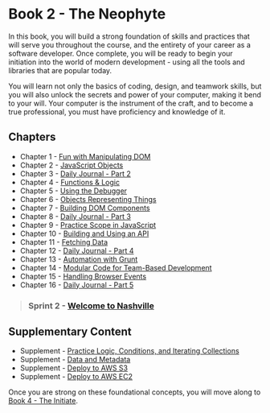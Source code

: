 # Book 2 - The Neophyte

In this book, you will build a strong foundation of skills and practices that will serve you throughout the course, and the entirety of your career as a software developer. Once complete, you will be ready to begin your initiation into the world of modern development - using all the tools and libraries that are popular today.

You will learn not only the basics of coding, design, and teamwork skills, but you will also unlock the secrets and power of your computer, making it bend to your will. Your computer is the instrument of the craft, and to become a true professional, you must have proficiency and knowledge of it.

## Chapters

* Chapter 1 - [Fun with Manipulating DOM](./chapters/IDENTIFYING_DOM_COMPONENTS.md)
* Chapter 2 - [JavaScript Objects](./chapters/JS_OBJECTS.md)
* Chapter 3 - [Daily Journal - Part 2](./chapters/DAILY_JOURNAL_OBJECT_DOM.md)
* Chapter 4 - [Functions & Logic](./chapters/JS_FUNCTION_BASICS.md)
* Chapter 5 - [Using the Debugger](./chapters/MISC_DEBUGGING.md)
* Chapter 6 - [Objects Representing Things](./chapters/OBJECTS_AS_THINGS.md)
* Chapter 7 - [Building DOM Components](./chapters/JS_CREATING_COMPONENTS.md)
* Chapter 8 - [Daily Journal - Part 3](./chapters/DAILY_JOURNAL_DATA_DOM.md)
* Chapter 9 - [Practice Scope in JavaScript](./chapters/JS_SCOPE.md)
* Chapter 10 - [Building and Using an API](./chapters/JSON_SERVER_API.md)
* Chapter 11 - [Fetching Data](./chapters/FETCH_INTRO.md)
* Chapter 12 - [Daily Journal - Part 4](./chapters/DAILY_JOURNAL_FETCHING.md)
* Chapter 13 - [Automation with Grunt](./chapters/GRUNT_INTRO.md)
* Chapter 14 - [Modular Code for Team-Based Development](./chapters/DESIGN_MODULARITY.md)
* Chapter 15 - [Handling Browser Events](./chapters/JS_EVENTS.md)
* Chapter 16 - [Daily Journal - Part 5](./chapters/DAILY_JOURNAL_MODULAR.md)

> ### __Sprint 2__ - [Welcome to Nashville](./chapters/WELCOME_NASHVILLE.md)

## Supplementary Content

* Supplement - [Practice Logic, Conditions, and Iterating Collections](./chapters/JS_LOGIC_PRACTICE.md)
* Supplement - [Data and Metadata](./chapters/METADATA.md)
* Supplement - [Deploy to AWS S3](./chapters/AWS_S3.md)
* Supplement - [Deploy to AWS EC2](./chapters/AWS_EC2.md)

Once you are strong on these foundational concepts, you will move along to [Book 4 - The Initiate](../book-3-the-initiate/README.md).
